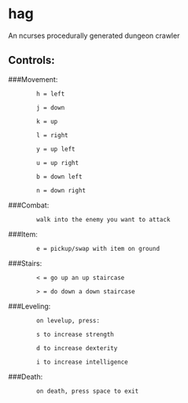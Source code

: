 # hag
An ncurses procedurally generated dungeon crawler 


## Controls:

###Movement:	

			h = left

			j = down

			k = up

			l = right

			y = up left

			u = up right

			b = down left

			n = down right


###Combat:		

			walk into the enemy you want to attack

###Item:		
			
			e = pickup/swap with item on ground

###Stairs:		

			< = go up an up staircase

			> = do down a down staircase


###Leveling:	
			
			on levelup, press:

			s to increase strength

			d to increase dexterity

			i to increase intelligence


###Death:		

			on death, press space to exit